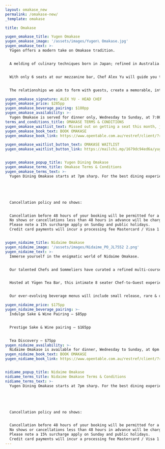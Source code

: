 ```yaml
---
layout: omakase_new
permalink: /omakase-new/
_template: omakase

title: Omakase

yugen_omakase_title: Yugen Omakase
yugen_omakase_image: '/assets/images/Yugen\ Omakase.jpg'
yugen_omakase_text: >-
  Yūgen offers a modern take on Omakase tradition.


  A melding of culinary techniques born in Japan; refined in Australia. We deliver Omakase dining with community at its core.


  With only 6 seats at our mezzanine bar, Chef Alex Yu will guide you through an evolving showcase of the finest produce from Australia and Japan, sourced without compromise, and tailored specifically for you.


  The relationships we aim to form with guests, create a memorable, intimate experience, turning first time guests into family. We want to create a mutual journey of trust and discovery, satisfying your senses in new and profound ways.

yugen_omakase_signature: ALEX YU - HEAD CHEF
yugen_omakase_price: $285pp
yugen_omakase_beverage_pairing: $180pp
yugen_omakase_availability: >-
  Yugen Omakase is served for dinner only, Wednesday to Sunday, at 7:00 pm. A limited number of seats are available each month, with bookings released on the 1st Wednesday of the month.
terms_and_conditions_title: OMAKASE TERMS & CONDITIONS
yugen_omakase_waitlist_text: Missed out on getting a seat this month, join our waitlist to be notified of cancellations
yugen_omakase_book_text: BOOK OMAKASE
yugen_omakase_book_link: https://www.opentable.com.au/restref/client/?restref=170390&ref=10813&lang=en-AU&corrid=2b9a2ac0-6ff6-4030-9908-e09e83f78fdd

yugen_omakase_waitlist_button_text: OMAKASE WAITLIST
yugen_omakase_waitlist_button_link: https://mailchi.mp/1679dc94ed6a/yugen-omakase


yugen_omakase_popup_title: Yugen Dining Omakase
yugen_omakase_terms_title: Omakase Terms & Conditions
yugen_omakase_terms_text: >- 
  Yugen Dining Omakase starts at 7pm sharp. For the best dining experience, please ensure all guests arrive at 15 mins before. Our Omakase is dependent on seasonal produce and changes daily. For this reason, we are unable to cater to food allergies and/or dietary restrictions.  This is also due to the potential traces of allergens in the supplied ingredients and in the work environment. We are unable to cater for vegetarians, vegans, no raw seafood, shellfish allergies, gluten free, soy and coeliac.





  Cancellation policy and no shows:


  Cancellation before 48 hours of your booking will be permitted for a no cancellation fee.
  No shows or cancellations less than 48 hours in advance will be charged a $175 cancellation fee per person.
  Please note a 15% surcharge apply on Sunday and public holidays.
  Credit card payments will incur a processing fee Mastercard / Visa 1.2% - Amex/ Other 1.6%.


yugen_nidaime_title: Nidaime Omakase
yugen_nidaime_image: '/assets/images/Nidaime_PO_JL7552 2.png'
yugen_nidaime_text: >-
  Immerse yourself in the enigmatic world of Nidaime Omakase.


  Our talented Chefs and Sommeliers have curated a refined multi-course menu, that goes beyond the ordinary.


  Hosted at Yūgen Tea Bar, this intimate 8 seater Chef-to-Guest experience serves as a incubator for experimental ideas, shining a light on thebest seasonal produce to captivate your senses in a laid-back and entertaining space.


  Our ever-evolving beverage menus will include small release, rare & one-off pairings of high-quality Sake, Tea & Whisky’s to complement the food on offer.

yugen_nidaime_price: $175pp
yugen_nidaime_beverage_pairing: >-
  Indulge Sake & Wine Pairing – $85pp


  Prestige Sake & Wine pairing – $165pp


  Tea Discovery – $75pp
yugen_nidaime_availability: >-
  Nidaime Omakase is available for dinner, Wednesday to Sunday, at 6pm or 8:30pm.
yugen_nidaime_book_text: BOOK OMAKASE
yugen_nidiame_book_link: https://www.opentable.com.au/restref/client/?restref=170390&ref=10813&lang=en-AU&corrid=2b9a2ac0-6ff6-4030-9908-e09e83f78fdd


nidiame_popup_title: Nidaime Omakase
nidiame_terms_title: Nidaime Omakase Terms & Conditions
nidiame_terms_text: >- 
  Yugen Dining Omakase starts at 7pm sharp. For the best dining experience, please ensure all guests arrive at 15 mins before. Our Omakase is dependent on seasonal produce and changes daily. For this reason, we are unable to cater to food allergies and/or dietary restrictions.  This is also due to the potential traces of allergens in the supplied ingredients and in the work environment. We are unable to cater for vegetarians, vegans, no raw seafood, shellfish allergies, gluten free, soy and coeliac.





  Cancellation policy and no shows:


  Cancellation before 48 hours of your booking will be permitted for a no cancellation fee.
  No shows or cancellations less than 48 hours in advance will be charged a $175 cancellation fee per person.
  Please note a 15% surcharge apply on Sunday and public holidays.
  Credit card payments will incur a processing fee Mastercard / Visa 1.2% - Amex/ Other 1.6%.
---
```

